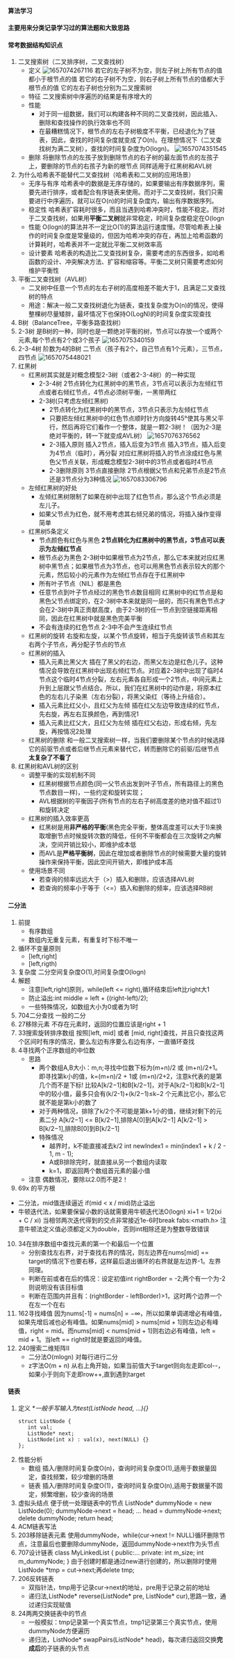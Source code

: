 #### 算法学习

#### 主要用来分类记录学习过的算法题和大致思路
#### 常考数据结构知识点
1. 二叉搜索树（二叉排序树，二叉查找树）
   - 定义
      ![1657074267116](image/算法学习/1657074267116.png)
      若它的左子树不为空，则左子树上所有节点的值都小于根节点的值
      若它的右子树不为空，则右子树上所有节点的值都大于根节点的值
      它的左右子树也分别为二叉搜索树
   - 特征
      二叉搜索树中序遍历的结果是有序增大的
   - 性能
     - 对于同一组数据，我们可以构建各种不同的二叉查找树，因此插入、删除和查找操作的执行效率也不同
     - 在最糟糕情况下，根节点的左右子树极度不平衡，已经退化为了链表，因此，查找的时间复杂度就变成了O(n)。在理想情况下（二叉查找树为满二叉树），查找的时间复杂度为O(logn)。
      ![1657074351545](image/算法学习/1657074351545.png)
   - 删除
         将删除节点的左孩子放到删除节点的右子树的最左面节点的左孩子上，要删除的节点的右孩子为新的根节点
         同样适用于红黑树和AVL树
2. 为什么哈希表不能替代二叉查找树（哈希表和二叉树的应用场景）
   - 无序与有序
      哈希表中的数据是无序存储的，如果要输出有序数据序列，需要先进行排序，或者配合有序链表来使用。而对于二叉查找树，我们只需要进行中序遍历，就可以在O(n)的时间复杂度内，输出有序数据序列。
   - 稳定性
      哈希表扩容耗时很多，而且当遇到哈希冲突时，性能不稳定。而对于二叉查找树，如果用**平衡二叉树**就非常稳定，时间复杂度稳定在O(logn
   - 性能
      O(logn)的算法并不一定比O(1)的算法运行速度慢。尽管哈希表上操作的时间复杂度是常量级的，但因为哈希冲突的存在，再加上哈希函数的计算耗时，哈希表并不一定就比平衡二叉树效率高
   - 设计要素
      哈希表的构造比二叉查找树复杂，需要考虑的东西很多，如哈希函数的设计、冲突解决方法、扩容和缩容等。平衡二叉树只需要考虑如何维护平衡性
3. 平衡二叉查找树（AVL树）
   - 二叉树中任意一个节点的左右子树的高度相差不能大于1，且满足二叉查找树的特点
   - 用途：解决一般二叉查找树退化为链表，查找复杂度为O(n)的情况，使得整棵树尽量矮胖，最坏情况下也保持O(LogN)的时间复杂度实现查找
4. B树（BalanceTree，平衡多路查找树）
5. 2-3树
   是B树的一种，同时也是一颗绝对平衡的树，节点可以存放一个或两个元素,每个节点有2个或3个孩子
      ![1657075340159](image/算法学习/1657075340159.png)
6. 2-3-4树
   阶数为4的B树
   二节点（孩子有2个，自己节点有1个元素），三节点，四节点
   ![1657075448021](image/算法学习/1657075448021.png)
7. 红黑树
   - 红黑树其实就是对概念模型2-3树（或者2-3-4树）的一种实现
      - 2-3-4树
         2节点转化为红黑树中的黑节点，3节点可以表示为左倾红节点或者右倾红节点，4节点必须树平衡，一黑带两红
      - 2-3树(只考虑左倾红黑树)
         - 2节点转化为红黑树中的黑节点，3节点只表示为左倾红节点
         - 只要把左倾红黑树中的红色节点顺时针方向旋转45°使其与黑父平行，然后再将它们看作一个整体，就是一颗2-3树！（因为2-3是绝对平衡的，转一下就变成AVL树）
            ![1657076376562](image/算法学习/1657076376562.png)
         - 2-3插入原则
              插入2节点，插入后变为3节点
              插入3节点，插入后变为4节点（临时），再分裂
              对应红黑树将插入的节点涂成红色与黑色父节点关联，形成概念模型2-3树中的3节点或者临时4节点
         - 2-3删除原则
              3节点直接删除
              2节点根据父节点和兄弟节点是2节点还是3节点分为3种情况
               ![1657083306796](image/算法学习/1657083306796.png)
   - 左倾红黑树的好处
      - 左倾红黑树限制了如果在树中出现了红色节点，那么这个节点必须是左儿子。
      - 如果父节点为红色，就不用考虑其右倾兄弟的情况，将插入操作变得简单
   - 红黑树5条定义
      - 节点颜色有红色与黑色
           **2节点转化为红黑树中的黑节点，3节点可以表示为左倾红节点**
      - 根节点必为黑色
          2-3树中如果根节点为2节点，那么它本来就对应红黑树中黑节点；如果根节点为3节点，也可以用黑色节点表示较大的那个元素，然后较小的元素作为左倾红节点存在于红黑树中
      - 所有叶子节点（NIL）都是黑色
      - 任意节点到叶子节点经过的黑色节点数目相同
          红黑树中的红节点是和黑色父节点绑定的，在2-3树中本来就是同一层的，而只有黑色节点才会在2-3树中真正贡献高度，由于2-3树的任一节点到空链接距离相同，因此在红黑树中就是黑色完美平衡
      - 不会有连续的红色节点
          2-3中不会产生连续红节点
   - 红黑树的旋转
      右旋和左旋，以某个节点旋转，相当于先旋转该节点和其左右两个子节点，再分配子节点的节点
   - 红黑树的插入
      - 插入元素比黑父大
         插在了黑父的右边，而黑父左边是红色儿子。这种情况会导致在红黑树中出现右倾红节点。对应着2-3树中出现了临时4节点这个临时4节点分裂，左右元素各自形成一个2节点，中间元素上升到上层跟父节点结合。所以，我们在红黑树中的动作是，将原本红色的左右儿子染黑（左右分裂），将黑父染红（等待上升结合）。
     - 插入元素比红父小，且红父为左倾
         插在红父左边导致连续的红节点，先右旋，再左右互换颜色，再到情况1
     - 插入元素比红父大，且红父为左倾
         插在红父右边，形成右倾，先左旋，再按情况2处理
   - 红黑树的删除
      和一般二叉搜索树一样，当我们要删除某个节点的时候选择它的前驱节点或者后继节点元素来替代它，转而删除它的前驱/后继节点
      **太复杂了不看了**
8. 红黑树和AVL树的区别
   - 调整平衡的实现机制不同
     - 红黑树根据节点颜色(同一父节点出发到叶子节点，所有路径上的黑色节点数目一样)，一些约定和旋转实现；
     - AVL根据树的平衡因子(所有节点的左右子树高度差的绝对值不超过1)和旋转决定
   - 红黑树的插入效率更高
     - 红黑树是用**非严格的平衡**(黑色完全平衡，整体高度差可以大于1)来换取增删节点时候旋转次数的降低，任何不平衡都会在三次旋转之内解决，空间开销比较小，即维护成本低
     - 而AVL是**严格平衡树**，因此在增加或者删除节点的时候需要大量的旋转操作来保持平衡，因此空间开销大，即维护成本高
   - 使用场景不同
     - 若查询的频率远远大于（>）插入和删除，应该选择AVL树
     - 若查询的频率小于等于（<=）插入和删除的频率，应该选择RB树
#### 二分法
1. 前提
   - 有序数组
   - 数组内无重复元素，有重复时下标不唯一
2. 循环不变量原则
   - [left,right]
   - [left,rigth)
3. 复杂度
    二分空间复杂度O(1),时间复杂度O(logn)
4. 解题
   - 注意[left,right]原则，while(left <= right),循环结束后left比right大1
   - 防止溢出:int middle = left + ((right-left)/2); 
   - 一些特殊情况，如数组大小为0或者为1时
5. 704二分查找
   一般的二分
6. 27移除元素
   不存在元素时，返回的位置应该是right + 1
7. 33搜索旋转排序数组
   按照[left, mid] 或者 [mid, right]查找，并且只查找这两个区间时有序的情况，要么左边有序要么右边有序，一直循环查找
8. 4寻找两个正序数组的中位数
   - 思路
      - 两个数组A,B大小：m,n;寻找中位数下标为(m+n)/2 或 (m+n)/2+1。即寻找第k小的值，k=(m+n)/2 + 1或 (m+n)/2+2，注意k代表的是第几个而不是下标!
      比较A[k/2−1]和B[k/2−1]，对于A[k/2−1]和B[k/2−1] 中的较小值，最多只会有(k/2-1)+(k/2−1)≤k−2 个元素比它小，那么它就不能是第k小的数了
      - 对于两种情况，排除了k/2个不可能是第k+1小的值，继续对剩下的元素二分
         A[k/2−1] <= B[k/2−1],排除A[0]到A[k/2−1]
         A[k/2−1] > B[k/2−1],排除B[0]到B[k/2−1]
      - 特殊情况
         - 越界时，k不能直接减去k/2
               int newIndex1 = min(index1 + k / 2 - 1, m - 1);
         - A或B排除完时，就直接从另一个数组内读取
         - k=1，即返回两个数组首元素的最小值
   - 注意
      偶数情况，要除以2.0而不是2！
9.  69x 的平方根 
   - 二分法，mid值连续逼近
      if(mid < x / mid)防止溢出
   - 牛顿迭代法，如果要保留小数的话就需要用牛顿迭代法O(logn)
      xi+1 = 1/2(xi + C / xi)
      当相邻两次迭代得到的交点非常接近1e-6时break
      fabs:<math.h>
      注意牛顿法定义值必须都定义为double，否则int相除还是为整数导致错误
10. 34在排序数组中查找元素的第一个和最后一个位置
    - 分别查找左右界，对于查找右界的情况，则左边界在nums[mid] == target的情况下也要右移，这样最后退出循环的右界就是左边界-1。左界同理。
    - 判断在前或者在后的情况：设定初值int rightBorder = -2;两个有一个为-2则说明没有该目标值
    - 判断在范围内并且有：(rightBorder - leftBorder)>1，这时两个边界一个在左一个在右
11. 162寻找峰值
   因为nums[-1] = nums[n] = −∞，所以如果单调递增必有峰值，如果先增后减也必有峰值。如果nums[mid] > nums[mid + 1]则左边必有峰值，right = mid。而nums[mid] < nums[mid + 1]则右边必有峰值，left = mid + 1。当left == right时就是要返回的峰值。
12. 240搜索二维矩阵II
    - 二分法O(mlogn)
      对每行进行二分
    - z字法O(m + n)
      从右上角开始，如果当前值大于target则向左走即col--，如果小于则向下走即row++,直到遇到target

#### 链表
1. 定义
   **一般手写输入为test(ListNode *head, ...){}**
   ```
   struct ListNode {
      int val;
      ListNode* next;
      ListNode(int x) : val(x), next(NULL) {}
   };
2. 性能分析
   - 数组
   插入/删除时间复杂度O(n)，查询时间复杂度O(1),适用于数据量固定，查找频繁，较少增删的场景
   - 链表
   插入/删除时间复杂度O(1)，查询时间复杂度O(n),适用于数据量不固定，频繁增删，较少查询的场景
3. 虚拟头结点
   便于统一处理链表中的节点
   ListNode* dummyNode = new ListNode(0);
   dummyNode->next = head;
   ...
   head = dummyNode->next;
   delete dummyNode;
   return head;
4. ACM链表写法
5. 203移除链表元素
   使用dummyNode，while(cur->next != NULL)循环删除节点，注意最后也要删除dummyNode，返回dummyNode->next作为头节点
6. 707设计链表
   class MyLinkedList {
      public:...
      private:
         int m_size;
         int m_dummyNode;
   }
   由于创建时都是通过new进行创建的，所以删除时使用ListNode *tmp = cut->next;再delete tmp;
7. 206反转链表
   - 双指针法，tmp用于记录cur->next的地址，pre用于记录之前的地址
   - 递归法,ListNode* reverse(ListNode* pre, ListNode* cur),思路一致，通过递归实现赋值
8. 24两两交换链表中的节点
   - 一般模拟：tmp记录第一个真实节点，tmp1记录第三个真实节点，使用dummyNode方便遍历
   - 递归法，ListNode* swapPairs(ListNode* head)，每次递归返回交换**完成后**的子链表的头节点  